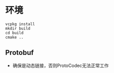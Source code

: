 # 环境

```
vcpkg install
mkdir build
cd build
cmake ..
```

## Protobuf
- 确保是动态链接，否则ProtoCodec无法正常工作
